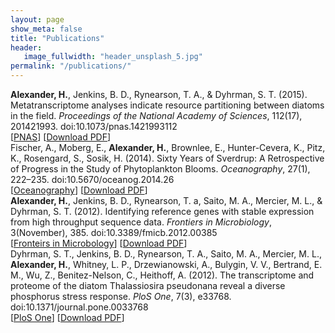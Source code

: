 ```yaml
---
layout: page
show_meta: false
title: "Publications"
header:
   image_fullwidth: "header_unsplash_5.jpg"
permalink: "/publications/"
---
```

<dl>
<dt style="font-weight: normal;"><b>Alexander, H.</b>, Jenkins, B. D., Rynearson, T. A., & Dyhrman, S. T. (2015). Metatranscriptome analyses indicate resource partitioning between diatoms in the field. <i>Proceedings of the National Academy of Sciences</i>, 112(17), 201421993. doi:10.1073/pnas.1421993112</dt>
<dr>
[<a href="http://www.pnas.org/content/112/17/E2182">PNAS</a>]
[<a href="../downloads/Alexander2015.pdf">Download PDF</a>]
</dr>


<dt style="font-weight: normal;">Fischer, A., Moberg, E., <b>Alexander, H.</b>, Brownlee, E., Hunter-Cevera, K., Pitz, K., Rosengard, S., Sosik, H. (2014). Sixty Years of Sverdrup: A Retrospective of Progress in the Study of Phytoplankton Blooms. <i>Oceanography</i>, 27(1), 222–235. doi:10.5670/oceanog.2014.26</dt>
<dr>
[<a href="http://tos.org/oceanography/archive/27-1_fischer.html">Oceanography</a>]
[<a href="../downloads/Fischer2014.pdf">Download PDF</a>]
</dr>

<dt style="font-weight: normal;"><b>Alexander, H.</b>, Jenkins, B. D., Rynearson, T. a, Saito, M. A., Mercier, M. L., & Dyhrman, S. T. (2012). Identifying reference genes with stable expression from high throughput sequence data. <i>Frontiers in Microbiology</i>, 3(November), 385. doi:10.3389/fmicb.2012.00385</dt>
<dr>
[<a href="http://journal.frontiersin.org/article/10.3389/fmicb.2012.00385/abstract">Fronteirs in Microbology</a>]
[<a href="../downloads/Alexander2012.pdf">Download PDF</a>]
</dr>

<dt style="font-weight: normal;">Dyhrman, S. T., Jenkins, B. D., Rynearson, T. A., Saito, M. A., Mercier, M. L., <b>Alexander, H.</b>, Whitney, L. P., Drzewianowski, A., Bulygin, V. V., Bertrand, E. M., Wu, Z., Benitez-Nelson, C., Heithoff, A. (2012). The transcriptome and proteome of the diatom Thalassiosira pseudonana reveal a diverse phosphorus stress response. <i>PloS One</i>, 7(3), e33768. doi:10.1371/journal.pone.0033768</dt>
[<a href="http://journals.plos.org/plosone/article?id=10.1371/journal.pone.0033768">PloS One</a>]
[<a href="../downloads/Dyhrman2012.pdf">Download PDF</a>]
</dl>

